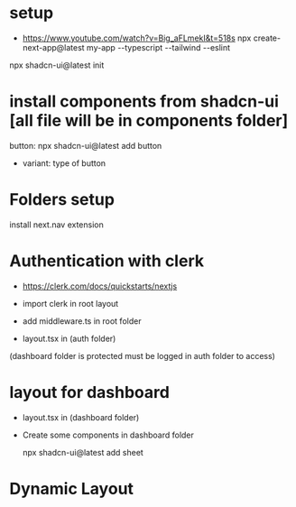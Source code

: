 # setup

- https://www.youtube.com/watch?v=Big_aFLmekI&t=518s
  npx create-next-app@latest my-app --typescript --tailwind --eslint

npx shadcn-ui@latest init

# install components from shadcn-ui [all file will be in components folder]

button: npx shadcn-ui@latest add button

- variant: type of button

# Folders setup

install next.nav extension

# Authentication with clerk

- https://clerk.com/docs/quickstarts/nextjs

- import clerk in root layout
- add middleware.ts in root folder

- layout.tsx in (auth folder)

(dashboard folder is protected must be logged in auth folder to access)

# layout for dashboard

- layout.tsx in (dashboard folder)
- Create some components in dashboard folder

  npx shadcn-ui@latest add sheet

# Dynamic Layout
